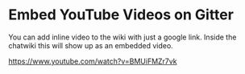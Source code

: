 # Embed YouTube Videos on Gitter

You can add inline video to the wiki with just a google link. Inside the chatwiki this will show up as an embedded video.

https://www.youtube.com/watch?v=BMUiFMZr7vk
